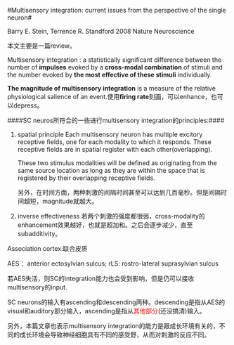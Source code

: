 #Multisensory integration: current issues from the perspective of the single neuron#

Barry E. Stein, Terrence R. Standford
2008 Nature Neuroscience


本文主要是一篇review。


Multisensory integration : a statistically significant difference between the number of **impulses** evoked by a **cross-modal combination** of stimuli and the number evoked by **the most effective of these stimuli** individually.

**The magnitude of multisensory integration** is a measure of the relative physiological salience of an event.使用**firing rate**刻画，可以enhance，也可以depress。


####SC neuros所符合的一些进行multisensory integration的principles:####
1. spatial principle
    Each multisensory neuron has multiple excitory receptive fields, one for each modality to which it responds. These receptive fields are in spatial register with each other(overlapping).

    These two stimulus modalities will be defined as originating from the same source location as long as they are within the space that is registered by their overlapping receptive fields.

    另外，在时间方面，两种刺激的间隔时间甚至可以达到几百毫秒。但是间隔时间越短，magnitude就越大。
2. inverse effectiveness
    若两个刺激的强度都很弱，cross-modality的enhancement效果越好，也就是超加和。之后会逐步减少，直至subadditivity。



Association cortex:联合皮质

AES： anterior ectosylvian sulcus; rLS: rostro-lateral suprasylvian sulcus

若AES失活，则SC的integration能力也会受到影响，但是仍可以接收multisensory的input.


SC neurons的输入有ascending和descending两种。descending是指从AES的visual和auditory部分输入，ascending是指从<font color="red">其他部分</font>(还没搞清)输入。


另外，本篇文章也表示multisensory integration的能力是跟成长环境有关的，不同的成长环境会导致神经细胞具有不同的感受野，从而对刺激的反应不同。